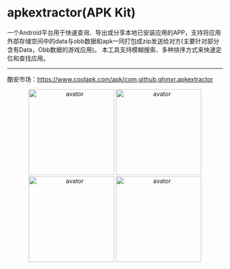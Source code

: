# apkextractor(APK Kit)
一个Android平台用于快速查询、导出或分享本地已安装应用的APP，支持将应用外部存储空间中的data与obb数据和apk一同打包成zip发送给对方(主要针对部分含有Data，Obb数据的游戏应用)。
本工具支持模糊搜索、多种排序方式来快速定位和查找应用。
*********************
酷安市场：<a href="https://www.coolapk.com/apk/com.github.ghmxr.apkextractor">https://www.coolapk.com/apk/com.github.ghmxr.apkextractor</a>

<div align="center">
    <img src="https://github.com/ghmxr/apkextractor/raw/master/preview/apkextractor_1.png" alt="avator" title="" width="200"/>
	<img src="https://github.com/ghmxr/apkextractor/raw/master/preview/apkextractor_2.png" alt="avator" title="" width="200"/>
	<img src="https://github.com/ghmxr/apkextractor/raw/master/preview/apkextractor_3.png" alt="avator" title="" width="200"/>
	<img src="https://github.com/ghmxr/apkextractor/raw/master/preview/apkextractor_4.png" alt="avator" title="" width="200"/>
</div>
